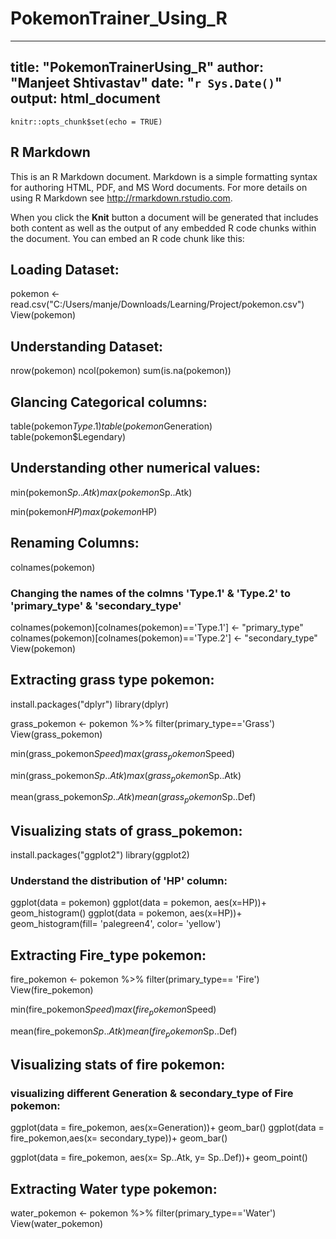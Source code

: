 # PokemonTrainer_Using_R

---
title: "PokemonTrainerUsing_R"
author: "Manjeet Shtivastav"
date: "`r Sys.Date()`"
output: html_document
---

```{r setup, include=FALSE}
knitr::opts_chunk$set(echo = TRUE)
```

## R Markdown

This is an R Markdown document. Markdown is a simple formatting syntax for authoring HTML, PDF, and MS Word documents. For more details on using R Markdown see <http://rmarkdown.rstudio.com>.

When you click the **Knit** button a document will be generated that includes both content as well as the output of any embedded R code chunks within the document. You can embed an R code chunk like this:

## Loading Dataset:
pokemon <- read.csv("C:/Users/manje/Downloads/Learning/Project/pokemon.csv")
View(pokemon)

## Understanding Dataset:
nrow(pokemon)
ncol(pokemon)
sum(is.na(pokemon))

## Glancing Categorical columns:
table(pokemon$Type.1)
table(pokemon$Generation)
table(pokemon$Legendary)


## Understanding other numerical values:
min(pokemon$Sp..Atk)
max(pokemon$Sp..Atk)

min(pokemon$HP)
max(pokemon$HP)

## Renaming Columns:
colnames(pokemon)

### Changing the names of the colmns 'Type.1' & 'Type.2' to 'primary_type' & 'secondary_type'
colnames(pokemon)[colnames(pokemon)=='Type.1'] <- "primary_type"
colnames(pokemon)[colnames(pokemon)=='Type.2'] <- "secondary_type"
View(pokemon)


## Extracting grass type pokemon:
install.packages("dplyr")
library(dplyr)

grass_pokemon <- pokemon %>% filter(primary_type=='Grass')
View(grass_pokemon)

min(grass_pokemon$Speed)
max(grass_pokemon$Speed)

min(grass_pokemon$Sp..Atk)
max(grass_pokemon$Sp..Atk)

mean(grass_pokemon$Sp..Atk)
mean(grass_pokemon$Sp..Def)


## Visualizing stats of grass_pokemon:
install.packages("ggplot2")
library(ggplot2)

### Understand the distribution of 'HP' column:
ggplot(data = pokemon)
ggplot(data = pokemon, aes(x=HP))+ geom_histogram()
ggplot(data = pokemon, aes(x=HP))+ 
  geom_histogram(fill= 'palegreen4', color= 'yellow')


## Extracting Fire_type pokemon:
fire_pokemon <- pokemon %>% filter(primary_type== 'Fire')
View(fire_pokemon)

min(fire_pokemon$Speed)
max(fire_pokemon$Speed)

mean(fire_pokemon$Sp..Atk)
mean(fire_pokemon$Sp..Def)


## Visualizing stats of fire pokemon:
### visualizing different Generation & secondary_type of Fire pokemon:
ggplot(data = fire_pokemon, aes(x=Generation))+ geom_bar()
ggplot(data = fire_pokemon,aes(x= secondary_type))+ geom_bar()

ggplot(data = fire_pokemon, aes(x= Sp..Atk, y= Sp..Def))+ geom_point()



## Extracting Water type pokemon:
water_pokemon <- pokemon %>% filter(primary_type=='Water')
View(water_pokemon)

